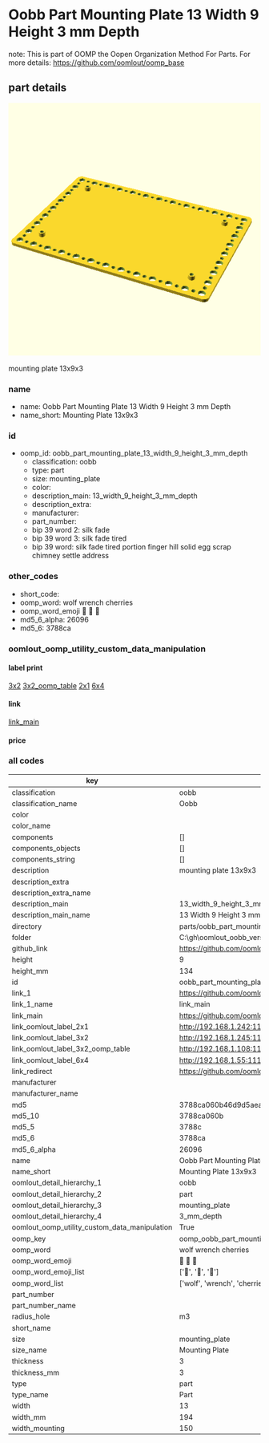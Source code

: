 # Oobb Part Mounting Plate 13 Width 9 Height 3 mm Depth  

note: This is part of OOMP the Oopen Organization Method For Parts. For more details: https://github.com/oomlout/oomp_base

##  part details
  

[![](3dpr.png)](3dpr.png)

mounting plate 13x9x3



### name
* name: Oobb Part Mounting Plate 13 Width 9 Height 3 mm Depth
* name_short: Mounting Plate 13x9x3 
### id
* oomp_id: oobb_part_mounting_plate_13_width_9_height_3_mm_depth
  * classification: oobb
  * type: part
  * size: mounting_plate
  * color: 
  * description_main: 13_width_9_height_3_mm_depth
  * description_extra: 
  * manufacturer: 
  * part_number: 
  * bip 39 word 2: silk fade
  * bip 39 word 3: silk fade tired
  * bip 39 word: silk fade tired portion finger hill solid egg scrap chimney settle address

### other_codes
* short_code: 
* oomp_word: wolf wrench cherries
* oomp_word_emoji :wolf: :wrench: :cherries:
* md5_6_alpha: 26096
* md5_6: 3788ca






### oomlout_oomp_utility_custom_data_manipulation
#### label print
[3x2](http://192.168.1.245:1112/?label=oomp%2026096)
[3x2_oomp_table](http://192.168.1.108:1112/?label=oomp%2026096)
[2x1](http://192.168.1.242:1112/?label=oomp%2026096)
[6x4](http://192.168.1.55:1112/?label=oomp%2026096)    

#### link

[link_main](https://github.com/oomlout/oomlout_oobb_version_4_generated_parts/tree/main/navigation_oomp/oobb/part/mounting_plate/13_width_9_height_3_mm_depth/part)                              

#### price







### all codes 
| key | value |  
| --- | --- |  
| classification | oobb |  
| classification_name | Oobb |  
| color |  |  
| color_name |  |  
| components | [] |  
| components_objects | [] |  
| components_string | [] |  
| description | mounting plate 13x9x3 |  
| description_extra |  |  
| description_extra_name |  |  
| description_main | 13_width_9_height_3_mm_depth |  
| description_main_name | 13 Width 9 Height 3 mm Depth |  
| directory | parts/oobb_part_mounting_plate_13_width_9_height_3_mm_depth |  
| folder | C:\gh\oomlout_oobb_version_4_generated_parts\parts\oobb_part_mounting_plate_13_width_9_height_3_mm_depth |  
| github_link | https://github.com/oomlout/oomlout_oomp_part_src/tree/main/parts/oobb_part_mounting_plate_13_width_9_height_3_mm_depth |  
| height | 9 |  
| height_mm | 134 |  
| id | oobb_part_mounting_plate_13_width_9_height_3_mm_depth |  
| link_1 | https://github.com/oomlout/oomlout_oobb_version_4_generated_parts/tree/main/navigation_oomp/oobb/part/mounting_plate/13_width_9_height_3_mm_depth/part |  
| link_1_name | link_main |  
| link_main | https://github.com/oomlout/oomlout_oobb_version_4_generated_parts/tree/main/navigation_oomp/oobb/part/mounting_plate/13_width_9_height_3_mm_depth/part |  
| link_oomlout_label_2x1 | http://192.168.1.242:1112/?label=oomp%2026096 |  
| link_oomlout_label_3x2 | http://192.168.1.245:1112/?label=oomp%2026096 |  
| link_oomlout_label_3x2_oomp_table | http://192.168.1.108:1112/?label=oomp%2026096 |  
| link_oomlout_label_6x4 | http://192.168.1.55:1112/?label=oomp%2026096 |  
| link_redirect | https://github.com/oomlout/oomlout_oobb_version_4_generated_parts/tree/main/parts/oobb_mounting_plate_13_09_03_rh_m3_mo_150_nm_bigtreetech_octopus |  
| manufacturer |  |  
| manufacturer_name |  |  
| md5 | 3788ca060b46d9d5aeab7a85c5547644 |  
| md5_10 | 3788ca060b |  
| md5_5 | 3788c |  
| md5_6 | 3788ca |  
| md5_6_alpha | 26096 |  
| name | Oobb Part Mounting Plate 13 Width 9 Height 3 mm Depth |  
| name_short | Mounting Plate 13x9x3  |  
| oomlout_detail_hierarchy_1 | oobb |  
| oomlout_detail_hierarchy_2 | part |  
| oomlout_detail_hierarchy_3 | mounting_plate |  
| oomlout_detail_hierarchy_4 | 3_mm_depth |  
| oomlout_oomp_utility_custom_data_manipulation | True |  
| oomp_key | oomp_oobb_part_mounting_plate_13_width_9_height_3_mm_depth |  
| oomp_word | wolf wrench cherries |  
| oomp_word_emoji | :wolf: :wrench: :cherries: |  
| oomp_word_emoji_list | [':wolf:', ':wrench:', ':cherries:'] |  
| oomp_word_list | ['wolf', 'wrench', 'cherries'] |  
| part_number |  |  
| part_number_name |  |  
| radius_hole | m3 |  
| short_name |  |  
| size | mounting_plate |  
| size_name | Mounting Plate |  
| thickness | 3 |  
| thickness_mm | 3 |  
| type | part |  
| type_name | Part |  
| width | 13 |  
| width_mm | 194 |  
| width_mounting | 150 |  
